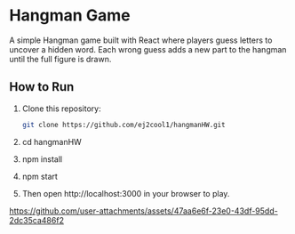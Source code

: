 # Hangman Game

A simple Hangman game built with React where players guess letters to uncover a hidden word. Each wrong guess adds a new part to the hangman until the full figure is drawn.

## How to Run

1. Clone this repository:
   ```bash
   git clone https://github.com/ej2cool1/hangmanHW.git

2. cd hangmanHW

3. npm install

4. npm start

5. Then open http://localhost:3000 in your browser to play.



https://github.com/user-attachments/assets/47aa6e6f-23e0-43df-95dd-2dc35ca486f2

